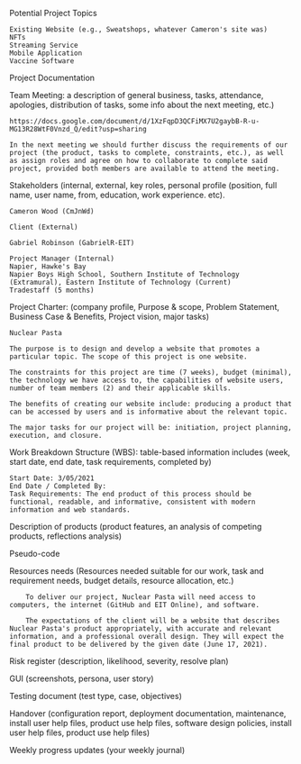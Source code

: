 Potential Project Topics

    Existing Website (e.g., Sweatshops, whatever Cameron's site was)
    NFTs
    Streaming Service
    Mobile Application
    Vaccine Software

Project Documentation

Team Meeting: a description of general business, tasks, attendance, apologies, distribution of tasks, some info about the next meeting, etc.)

    https://docs.google.com/document/d/1XzFqpD3QCFiMX7U2gaybB-R-u-MG13R28WtF0Vnzd_Q/edit?usp=sharing
    
    In the next meeting we should further discuss the requirements of our project (the product, tasks to complete, constraints, etc.), as well as assign roles and agree on how to collaborate to complete said project, provided both members are available to attend the meeting. 

Stakeholders (internal, external, key roles, personal profile (position, full name, user name, from, education, work experience. etc).

    Cameron Wood (CmJnWd)

    Client (External)

    Gabriel Robinson (GabrielR-EIT)

    Project Manager (Internal)
    Napier, Hawke's Bay
    Napier Boys High School, Southern Institute of Technology (Extramural), Eastern Institute of Technology (Current)
    Tradestaff (5 months)

Project Charter: (company profile, Purpose & scope, Problem Statement, Business Case & Benefits, Project vision, major tasks) 

    Nuclear Pasta
  
    The purpose is to design and develop a website that promotes a particular topic. The scope of this project is one website.
  
    The constraints for this project are time (7 weeks), budget (minimal), the technology we have access to, the capabilities of website users, number of team members (2) and their applicable skills. 
  
    The benefits of creating our website include: producing a product that can be accessed by users and is informative about the relevant topic.
  
    The major tasks for our project will be: initiation, project planning, execution, and closure.

Work Breakdown Structure (WBS): table-based information includes (week, start date, end date, task requirements, completed by) 

    Start Date: 3/05/2021 
    End Date / Completed By: 
    Task Requirements: The end product of this process should be functional, readable, and informative, consistent with modern information and web standards. 

Description of products (product features, an analysis of competing products, reflections analysis)



Pseudo-code



Resources needs (Resources needed suitable for our work, task and requirement needs, budget details, resource allocation, etc.)

        To deliver our project, Nuclear Pasta will need access to computers, the internet (GitHub and EIT Online), and software.
        
        The expectations of the client will be a website that describes Nuclear Pasta's product appropriately, with accurate and relevant information, and a professional overall design. They will expect the final product to be delivered by the given date (June 17, 2021).

Risk register (description, likelihood, severity, resolve plan)



GUI (screenshots, persona, user story)



Testing document (test type, case, objectives)



Handover (configuration report, deployment documentation, maintenance, install user help files, product use help files, software design policies, install user help files, product use help files)



Weekly progress updates (your weekly journal)

